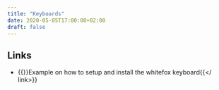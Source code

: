 ```yaml
---
title: "Keyboards"
date: 2020-05-05T17:00:00+02:00
draft: false
---
```


## Links
- {{<link url="https://github.com/kkshmz/whitefoxkey" title="github.com/kkshmz/whitefoxkey">}}Example on how to setup and install the whitefox keyboard{{</ link>}}

